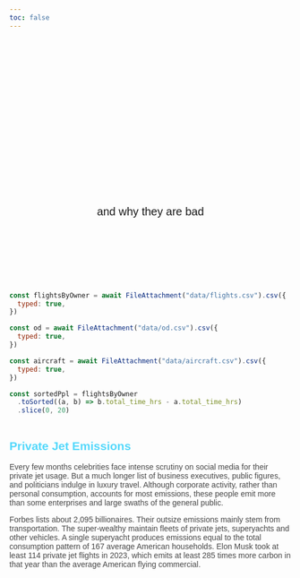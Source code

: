 ```yaml
---
toc: false
---
```


<style>

:root {
  --main-color: #53d8fb;
}

.hero {
  display: flex;
  flex-direction: column;
  align-items: center;
  font-family: var(--sans-serif);
  margin: 4rem 0 8rem;
  text-wrap: balance;
  text-align: center;
}

.hero h1 {
  margin: 2rem 0;
  max-width: none;
  font-size: 14vw;
  font-weight: 900;
  line-height: 1;
  background: linear-gradient(30deg, var(--theme-foreground-focus), var(--main-color));
  -webkit-background-clip: text;
  -webkit-text-fill-color: transparent;
  background-clip: text;
}

.hero h2 {
  margin: 0;
  max-width: 34em;
  font-size: 20px;
  font-style: initial;
  font-weight: 500;
  line-height: 1.5;
  color: var(--theme-foreground-muted);
}

@media (min-width: 640px) {
  .hero h1 {
    font-size: 90px;
  }
}

html, body {
    font-family: sans-serif;
}

h2 {
  color: var(--main-color);
}

p {
  opacity: .8;
}

.intro {
  height: 80vh;
  flex-direction: column;
  display: flex;
  align-items: center;
  }

  section {
    margin: 0 0 80px;
  }

  select {
    height: 48px;
    border-radius: 10px;
    padding: 0 16px;
    color: #FFF;

  }

  #selector {
    display: flex;
    justify-content: space-between;
  }

</style>

<div class="hero">
  <h1>Private Jet Emissions</h1>
  <h2>and why they are bad</h2>

</div>

```js
const flightsByOwner = await FileAttachment("data/flights.csv").csv({
  typed: true,
})

const od = await FileAttachment("data/od.csv").csv({
  typed: true,
})

const aircraft = await FileAttachment("data/aircraft.csv").csv({
  typed: true,
})

const sortedPpl = flightsByOwner
  .toSorted((a, b) => b.total_time_hrs - a.total_time_hrs)
  .slice(0, 20)
```

<div class='intro'>
<div>
<h2>Private Jet Emissions</h2>
<p>Every few months celebrities face intense scrutiny on social media for their private jet usage. But a much longer list of business executives, public figures, and politicians indulge in luxury travel. Although corporate activity, rather than personal consumption, accounts for most emissions, these people emit more than some enterprises and large swaths of the general public.</p>
<p>Forbes lists about 2,095 billionaires. Their outsize emissions mainly stem from transportation. The super-wealthy maintain fleets of private jets, superyachts and other vehicles. A single superyacht produces emissions equal to the total consumption pattern of 167 average American households. Elon Musk took at least 114 private jet flights in 2023, which emits at least 285 times more carbon in that year than the average American flying commercial.</p>
</div>
</div>

<section>
<h2>Who flew the most?</h2>
<p>Let's look at who took the most private jet flights in 2023.</p>
<div class="card">
${Plot.plot({
  marginLeft: 100,
  marks: [
    Plot.barX(flightsByOwner.slice(0, 20), {
      x: "flights",
      y: "owner",
      sort: { y: "-x" },
    }),
  ],
})}
</div>
</section>

```js
await visibility()

const flights = await FileAttachment("./data/2023_flights_geodata.json").json()
const landData = await fetch(
  "https://cdn.jsdelivr.net/npm/world-atlas@2/land-110m.json"
).then((d) => d.json())

const land = topojson.feature(landData, landData.objects.land)

const flightsGeo = topojson.feature(
  flights,
  flights.objects["2023_flights_geodata"]
)

const personInput = html`<select id="ppl-select">
  <option value="Elon Musk">Elon Musk</option>
  <option value="Jeff Bezos">Jeff Bezos</option>
  <option value="Lawrence Stroll">Lawrence Stroll</option>
</select>`
const person = Generators.input(personInput)
```

<section>
<div id='selector'>
<h2>Where is ${person} going?</h2>
${personInput}
</div>
<div>
${Plot.plot({
  width: width,
  projection: {
    type: "orthographic",
    rotate: [60, -40],
  },
  marks: [
    Plot.graticule(),
    Plot.sphere(),
    Plot.geo(land, { stroke: "white", opacity: 0.5 }),
    Plot.geo(flightsGeo, {
      filter: (d) => d.properties.owner == person,
      stroke: "#53d8fb",
      opacity: 0.3,
    }),
  ],
})}
</div>
</section>

## Who spent the most time flying?

Total time spent flying is clearly correlated with the number of trips taken. Some of the people who took the most trips also spent the longest in the air.

```js
Plot.plot({
  width: width,
  height: 500,
  grid: true,
  marks: [
    Plot.dot(flightsByOwner, {
      x: "total_time_hrs",
      y: "flights",
    }),
    Plot.text(flightsByOwner.slice(0, 20), {
      x: "total_time_hrs",
      y: "flights",
      text: (d) => d.owner,
      fill: "#FFF",
      dy: -6,
    }),
  ],
})
```

## Many of these flights are short hops that replace car trips.

It's particularly alarming that many flights are 30 minutes or less.

Most flights are under an hour or two. It's rare for flights to be over 3hrs.

## What are they flying in?

Here are the most popular aircraft types. Some of the most popular manufacturers include Dassault and Bombardier.

<div class='card'>
${Inputs.table(aircraft)}
</div>
